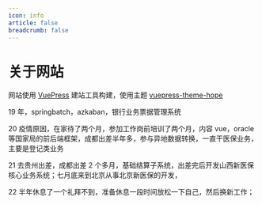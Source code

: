 ```yaml
---
icon: info
article: false
breadcrumb: false
---
```


# 关于网站

网站使用 [VuePress](https://v1.vuepress.vuejs.org/zh/guide/) 建站工具构建，使用主题 [vuepress-theme-hope](https://github.com/Mister-Hope/vuepress-theme-hope/)

19 年，springbatch，azkaban，银行业务票据管理系统

20 疫情原因，在家待了两个月，参加工作岗前培训了两个月，内容 vue，oracle 等国家局的前后端框架，成都出差半年多，参与异地数据转换，一直干医保业务，主要是登记类业务

21 去贵州出差，成都出差 2 个多月，基础结算子系统，出差完后开发山西新医保核心业务系统；七月底来到北京从事北京新医保的开发，

22 半年休息了一个礼拜不到，准备休息一段时间放松一下自己，然后换新工作；
